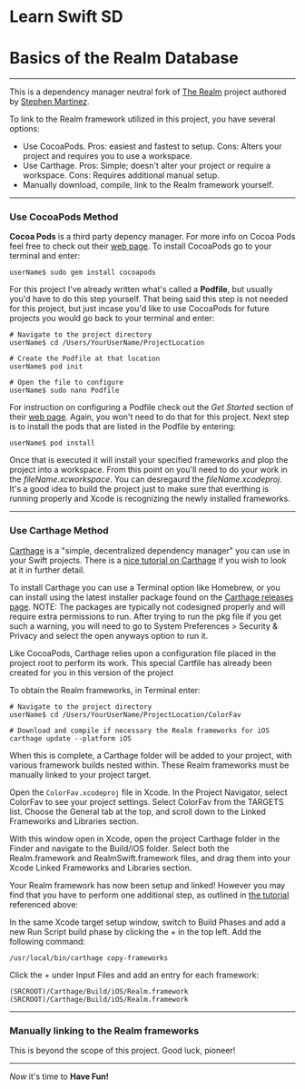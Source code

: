 
# Learn Swift SD
# Basics of the Realm Database

---
This is a dependency manager neutral fork of [The Realm](https://github.com/LearnSwiftSD/TheRealm) project authored by [Stephen Martinez](https://github.com/enuance).

To link to the Realm framework utilized in this project, you have several options:
* Use CocoaPods. Pros: easiest and fastest to setup. Cons: Alters your project and requires you to use a workspace.
* Use Carthage. Pros: Simple; doesn't alter your project or require a workspace. Cons: Requires additional manual setup.
* Manually download, compile, link to the Realm framework yourself.

---

### Use CocoaPods Method

**Cocoa Pods** is a third party depency manager. For more info 
on Cocoa Pods feel free to check out their [web page](https://cocoapods.org).  To install CocoaPods go to your terminal and enter:

```
userName$ sudo gem install cocoapods
```

For this project I've already written what's called a **Podfile**, but usually
you'd have to do this step yourself. That being said this step is not
needed for this project, but just incase you'd like to use CocoaPods for
future projects you would go back to your terminal and enter:

```
# Navigate to the project directory
userName$ cd /Users/YourUserName/ProjectLocation

# Create the Podfile at that location
userName$ pod init

# Open the file to configure
userName$ sudo nano Podfile
```

For instruction on configuring a Podfile check out the *Get Started* section
of their [web page](https://cocoapods.org). Again, you won't need to do that for this
project. Next step is to install the pods that are listed in the Podfile by entering:

```
userName$ pod install
```

Once that is executed it will install your specified frameworks and plop the
project into a workspace. From this point on you'll need to do your work in
the *fileName.xcworkspace*. You can desregaurd the *fileName.xcodeproj*.
It's a good idea to build the project just to make sure that everthing is
running properly and Xcode is recognizing the newly installed frameworks.

---

### Use Carthage Method

[Carthage](https://github.com/Carthage/Carthage) is a "simple, decentralized dependency manager" you can use in your Swift projects. There is a [nice tutorial on Carthage](https://www.raywenderlich.com/165660/carthage-tutorial-getting-started-2) if you wish to look at it in further detail.

To install Carthage you can use a Terminal option like Homebrew, or you can install using the latest installer package found on the [Carthage releases page](https://github.com/Carthage/Carthage/releases). NOTE: The packages are typically not codesigned properly and will require extra permissions to run. After trying to run the pkg file if you get such a warning, you will need to go to System Preferences > Security & Privacy and select the open anyways option to run it.

Like CocoaPods, Carthage relies upon a configuration file placed in the project root to perform its work. This special Cartfile has already been created for you in this version of the project

To obtain the Realm frameworks, in Terminal enter:

```
# Navigate to the project directory
userName$ cd /Users/YourUserName/ProjectLocation/ColorFav

# Download and compile if necessary the Realm frameworks for iOS
carthage update --platform iOS
```

When this is complete, a Carthage folder will be added to your project, with various framework builds nested within. These Realm frameworks must be manually linked to your project target.

Open the `ColorFav.xcodeproj` file in Xcode. In the Project Navigator, select ColorFav to see your project settings. Select ColorFav from the TARGETS list. Choose the General tab at the top, and scroll down to the Linked Frameworks and Libraries section.

With this window open in Xcode, open the project Carthage folder in the Finder and navigate to the Build/iOS folder. Select both the Realm.framework and RealmSwift.framework files, and drag them into your Xcode Linked Frameworks and Libraries section.

Your Realm framework has now been setup and linked! However you may find that you have to perform one additional step, as outlined in [the tutorial](https://www.raywenderlich.com/165660/carthage-tutorial-getting-started-2) referenced above:

In the same Xcode target setup window, switch to Build Phases and add a new Run Script build phase by clicking the + in the top left. Add the following command:

`/usr/local/bin/carthage copy-frameworks`

Click the + under Input Files and add an entry for each framework:

`(SRCROOT)/Carthage/Build/iOS/Realm.framework`
`(SRCROOT)/Carthage/Build/iOS/Realm.framework`

---

### Manually linking to the Realm frameworks

This is beyond the scope of this project. Good luck, pioneer!

---

*Now* it's time to **Have Fun!**






